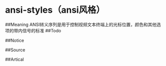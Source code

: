 # ansi-styles（ansi风格）
##Meaning
ANSI转义序列是用于控制视频文本终端上的光标位置，颜色和其他选项的带内信号的标准
##Todo

##Notice

##Source

##Artical

